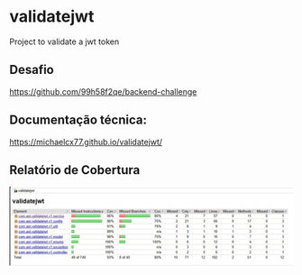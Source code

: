 # validatejwt
Project to validate a jwt token

## Desafio
https://github.com/99h58f2qe/backend-challenge

## Documentação técnica:
https://michaelcx77.github.io/validatejwt/

## Relatório de Cobertura
![Jacoco Coverage Report](assets/images/jacoco_coverage_report.jpg)
